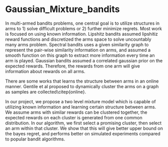 # Gaussian_Mixture_bandits
In multi-armed bandits problems, one central goal is to utilize structures in arms to 1) solve difficult problems or 2) further minimize regrets. Most work is focused on using known information. Lipshitz bandits assumed lipshitiz reward functions and discretized the arms space to solve uncountably many arms problem. Spectral bandits uses a given similarity graph to represent the pair-wise similarity information on arms, and assumed a smooth function on this graph to extract more information every time an arm is played. Gaussian bandits assumed a correlated gaussian prior on the expected rewards. Therefore, the rewards from one arm will give information about rewards on all arms.



There are some works that learns the structure between arms in an online manner. Gentile et al proposed to dynamically cluster the arms on a graph as samples are collected\citep{online}. 

In our project, we propose a two level mixture model which is capable of utilizing known information and learning certain structure between arms. We assume arms with similar rewards can be clustered together, the expected rewards on each cluster is generated from one common distribution. In our algorithm, we first select a promising cluster, then select an arm within that cluster.  We show that this will give better upper bound on the bayes regret, and performs better on simulated experiments compared to popular bandit algorithms.
